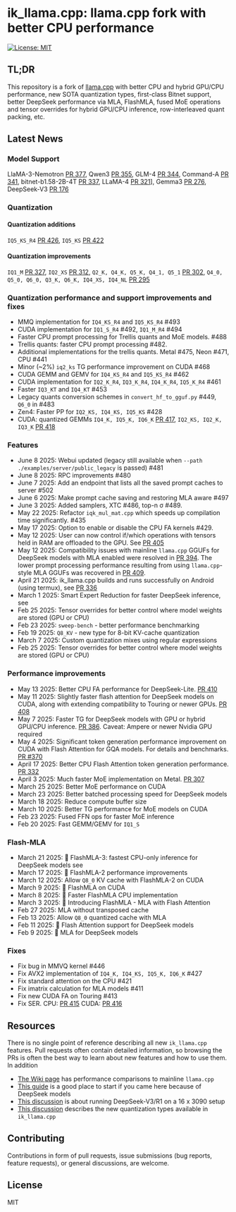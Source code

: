 # ik_llama.cpp: llama.cpp fork with better CPU performance

[![License: MIT](https://img.shields.io/badge/license-MIT-blue.svg)](https://opensource.org/licenses/MIT)

## TL;DR

This repository is a fork of [llama.cpp](https://github.com/ggerganov/llama.cpp) with better CPU and hybrid GPU/CPU performance, new SOTA quantization types, first-class Bitnet support, better DeepSeek performance via MLA, FlashMLA, fused MoE operations and tensor overrides for hybrid GPU/CPU inference, row-interleaved quant packing, etc.

## Latest News

### Model Support

LlaMA-3-Nemotron [PR 377](https://github.com/ikawrakow/ik_llama.cpp/pull/377), Qwen3 [PR 355](https://github.com/ikawrakow/ik_llama.cpp/pull/355), GLM-4 [PR 344](https://github.com/ikawrakow/ik_llama.cpp/pull/344), Command-A [PR 341](https://github.com/ikawrakow/ik_llama.cpp/pull/341), bitnet-b1.58-2B-4T [PR 337](https://github.com/ikawrakow/ik_llama.cpp/pull/337), LLaMA-4 [PR 321](https://github.com/ikawrakow/ik_llama.cpp/pull/321)], Gemma3 [PR 276](https://github.com/ikawrakow/ik_llama.cpp/pull/276),  DeepSeek-V3 [PR 176](https://github.com/ikawrakow/ik_llama.cpp/pull/176)

### Quantization

#### Quantization additions

`IQ5_KS_R4` [PR 426](https://github.com/ikawrakow/ik_llama.cpp/pull/426), `IQ5_KS` [PR 422](https://github.com/ikawrakow/ik_llama.cpp/pull/422)

#### Quantization improvements

`IQ1_M` [PR 327](https://github.com/ikawrakow/ik_llama.cpp/pull/327), `IQ2_XS` [PR 312](https://github.com/ikawrakow/ik_llama.cpp/pull/312), `Q2_K, Q4_K, Q5_K, Q4_1, Q5_1` [PR 302](https://github.com/ikawrakow/ik_llama.cpp/pull/302), `Q4_0, Q5_0, Q6_0, Q3_K, Q6_K, IQ4_XS, IQ4_NL` [PR 295](https://github.com/ikawrakow/ik_llama.cpp/pull/295)

### Quantization performance and support improvements and fixes


* MMQ implementation for `IQ4_KS_R4` and `IQ5_KS_R4` #493
* CUDA implementation for `IQ1_S_R4` #492, `IQ1_M_R4` #494
* Faster CPU prompt processing for Trellis quants and MoE models. #488
* Trellis quants: faster CPU prompt processing #482.
* Additional implementations for the trellis quants. Metal #475, Neon #471, CPU #441
* Minor (~2%) `iq2_ks` TG performance improvement on CUDA #468
* CUDA GEMM and GEMV for `IQ4_KS_R4` and `IQ5_KS_R4` #462
* CUDA implementation for `IQ2_K_R4`, `IQ3_K_R4`, `IQ4_K_R4`, `IQ5_K_R4` #461
* Faster `IQ3_KT` and `IQ4_KT` #453
* Legacy quants conversion schemes in `convert_hf_to_gguf.py` #449, `Q6_0` in #483
* Zen4: Faster PP for `IQ2_KS, IQ4_KS, IQ5_KS` #428
* CUDA: quantized GEMMs `IQ4_K, IQ5_K, IQ6_K` [PR 417](https://github.com/ikawrakow/ik_llama.cpp/pull/417), `IQ2_KS, IQ2_K, IQ3_K` [PR 418](https://github.com/ikawrakow/ik_llama.cpp/pull/417)

### Features

* June 8 2025: Webui updated (legacy still available when `--path ./examples/server/public_legacy` is passed) #481
* June 8 2025: RPC improvements #480
* June 7 2025: Add an endpoint that lists all the saved prompt caches to server #502
* June 6 2025: Make prompt cache saving and restoring MLA aware #497
* June 3 2025: Added samplers, XTC #486, top-n σ #489.
* May 22 2025: Refactor `iqk_mul_mat.cpp` which speeds up compilation time significantly. #435
* May 17 2025: Option to enable or disable the CPU FA kernels #429.
* May 12 2025: User can now control if/which operations with tensors held in RAM are offloaded to the GPU. See [PR 405](https://github.com/ikawrakow/ik_llama.cpp/pull/405) 
* May 12 2025: Compatibility issues with mainline `llama.cpp` GGUFs for DeepSeek models with MLA enabled were resolved in [PR 394](https://github.com/ikawrakow/ik_llama.cpp/pull/394). The lower prompt processing performance resulting from using `llama.cpp`-style MLA GGUFs was recovered in [PR 409](https://github.com/ikawrakow/ik_llama.cpp/pull/409).
* April 21 2025: ik_llama.cpp builds and runs successfully on Android (using termux), see [PR 336](https://github.com/ikawrakow/ik_llama.cpp/pull/336)
* March 1 2025: Smart Expert Reduction for faster DeepSeek inference, see []()
* Feb 25 2025: Tensor overrides for better control where model weights are stored (GPU or CPU)
* Feb 23 2025: `sweep-bench` - better performance benchmarking
* Feb 19 2025: `Q8_KV` - new type for 8-bit KV-cache quantization
* March 7 2025: Custom quantization mixes using regular expressions
* Feb 25 2025: Tensor overrides for better control where model weights are stored (GPU or CPU)

### Performance improvements

* May 13 2025: Better CPU FA performance for DeepSeek-Lite. [PR 410](https://github.com/ikawrakow/ik_llama.cpp/pull/410)
* May 11 2025: Slightly faster flash attention for DeepSeek models on CUDA, along with extending compatibility to Touring or newer GPUs. [PR 408](https://github.com/ikawrakow/ik_llama.cpp/pull/408)
* May 7 2025: Faster TG for DeepSeek models with GPU or hybrid GPU/CPU inference. [PR 386](https://github.com/ikawrakow/ik_llama.cpp/pull/386). Caveat: Ampere or newer Nvidia GPU required
* May 4 2025: Significant token generation performance improvement on CUDA with Flash Attention for GQA models. For details and benchmarks. [PR #370](https://github.com/ikawrakow/ik_llama.cpp/pull/370) 
* April 17 2025: Better CPU Flash Attention token generation performance. [PR 332](https://github.com/ikawrakow/ik_llama.cpp/pull/332)
* April 3 2025: Much faster MoE implementation on Metal. [PR 307](https://github.com/ikawrakow/ik_llama.cpp/pull/307) 
* March 25 2025: Better MoE performance on CUDA 
* March 23 2025: Better batched processing speed for DeepSeek models
* March 18 2025: Reduce compute buffer size
* March 10 2025: Better TG performance for MoE models on CUDA
* Feb 23 2025: Fused FFN ops for faster MoE inference
* Feb 20 2025: Fast GEMM/GEMV for `IQ1_S`


### Flash-MLA

* March 21 2025: 🚀 FlashMLA-3: fastest CPU-only inference for DeepSeek models see 
* March 17 2025: 🚀 FlashMLA-2 performance improvements
* March 12 2025: Allow `Q8_0` KV cache with FlashMLA-2 on CUDA
* March 9 2025: 🚀 FlashMLA on CUDA
* March 8 2025: 🚀 Faster FlashMLA CPU implementation
* March 3 2025: 🚀 Introducing FlashMLA - MLA with Flash Attention
* Feb 27 2025: MLA without transposed cache
* Feb 13 2025: Allow `Q8_0` quantized cache with MLA
* Feb 11 2025: 🚀 Flash Attention support for DeepSeek models
* Feb 9 2025: 🚀 MLA for DeepSeek models

### Fixes

* Fix bug in MMVQ kernel #446
* Fix AVX2 implementation of `IQ4_K, IQ4_KS, IQ5_K, IQ6_K` #427 
* Fix standard attention on the CPU #421 
* Fix imatrix calculation for MLA models #411
* Fix new CUDA FA on Touring #413
* Fix SER. CPU: [PR 415](https://github.com/ikawrakow/ik_llama.cpp/pull/415) CUDA: [PR 416](https://github.com/ikawrakow/ik_llama.cpp/pull/416)




## Resources

There is no single point of reference describing all new `ik_llama.cpp` features. Pull requests often contain detailed information, so browsing the PRs is often the best way to learn about new features and how to use them. In addition
* [The Wiki page](https://github.com/ikawrakow/ik_llama.cpp/wiki) has performance comparisons to mainline `llama.cpp`
* [This guide](https://github.com/ikawrakow/ik_llama.cpp/discussions/258) is a good place to start if you came here because of DeepSeek models
* [This discussion](https://github.com/ikawrakow/ik_llama.cpp/discussions/266) is about running DeepSeek-V3/R1 on a 16 x 3090 setup
* [This discussion](https://github.com/ikawrakow/ik_llama.cpp/discussions/8) describes the new quantization types available in `ik_llama.cpp`

## Contributing

Contributions in form of pull requests, issue submissions (bug reports, feature requests), or general discussions, are welcome.

## License

MIT
